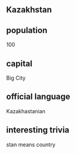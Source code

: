 ## Kazakhstan
##  population
100

##  capital
Big City
 
##  official language
Kazakhastanian

##  interesting trivia
stan means country


